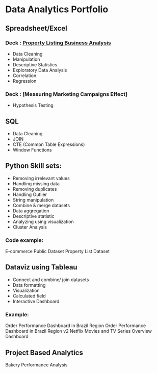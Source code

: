 # Data Analytics Portfolio
## Spreadsheet/Excel
### Deck : [Property Listing Business Analysis](https://docs.google.com/presentation/d/1m6ZQXiPkDz_-PQtxY6jbmdlkvTqp2VRWGeERznAJFJk/edit?usp=sharing)
- Data Cleaning
- Manipulation
- Descriptive Statistics
- Exploratory Data Analysis
- Correlation
- Regression
### Deck : [Measuring Marketing Campaigns Effect]
- Hypothesis Testing
## SQL
- Data Cleaning
- JOIN
- CTE (Common Table Expressions)
- Window Functions
## Python Skill sets:
- Removing irrelevant values
- Handling missing data
- Removing duplicates
- Handling Outlier
- String manipulation
- Combine & merge datasets
- Data aggregation
- Descriptive statistic
- Analyzing using visualization
- Cluster Analysis
### Code example:
E-commerce Public Dataset
Property List Dataset

## Dataviz using Tableau
- Connect and combine/ join datasets
- Data formatting
- Visualization
- Calculated field
- Interactive Dashboard
### Example:
Order Performance Dashboard in Brazil Region
Order Performance Dashboard in Brazil Region v2
Netflix Movies and TV Series Overview Dashboard

## Project Based Analytics
Bakery Performance Analysis
